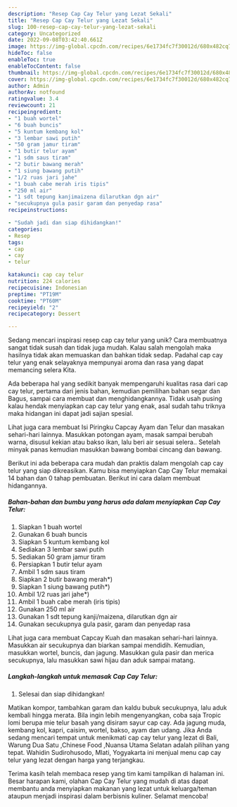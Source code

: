 ```yaml
---
description: "Resep Cap Cay Telur yang Lezat Sekali"
title: "Resep Cap Cay Telur yang Lezat Sekali"
slug: 100-resep-cap-cay-telur-yang-lezat-sekali
category: Uncategorized
date: 2022-09-08T03:42:40.661Z
image: https://img-global.cpcdn.com/recipes/6e1734fc7f30012d/680x482cq70/cap-cay-telur-foto-resep-utama.jpg
hideToc: false
enableToc: true
enableTocContent: false
thumbnail: https://img-global.cpcdn.com/recipes/6e1734fc7f30012d/680x482cq70/cap-cay-telur-foto-resep-utama.jpg
cover: https://img-global.cpcdn.com/recipes/6e1734fc7f30012d/680x482cq70/cap-cay-telur-foto-resep-utama.jpg
author: Admin
authorAv: notfound
ratingvalue: 3.4
reviewcount: 21
recipeingredient:
- "1 buah wortel"
- "6 buah buncis"
- "5 kuntum kembang kol"
- "3 lembar sawi putih"
- "50 gram jamur tiram"
- "1 butir telur ayam"
- "1 sdm saus tiram"
- "2 butir bawang merah"
- "1 siung bawang putih"
- "1/2 ruas jari jahe"
- "1 buah cabe merah iris tipis"
- "250 ml air"
- "1 sdt tepung kanjimaizena dilarutkan dgn air"
- "secukupnya gula pasir garam dan penyedap rasa"
recipeinstructions:

- "Sudah jadi dan siap dihidangkan!"
categories:
- Resep
tags:
- cap
- cay
- telur

katakunci: cap cay telur 
nutrition: 224 calories
recipecuisine: Indonesian
preptime: "PT19M"
cooktime: "PT60M"
recipeyield: "2"
recipecategory: Dessert

---
```





Sedang mencari inspirasi resep cap cay telur yang unik? Cara membuatnya sangat tidak susah dan tidak juga mudah. Kalau salah mengolah maka hasilnya tidak akan memuaskan dan bahkan tidak sedap. Padahal cap cay telur yang enak selayaknya mempunyai aroma dan rasa yang dapat memancing selera Kita.





Ada beberapa hal yang sedikit banyak mempengaruhi kualitas rasa dari cap cay telur, pertama dari jenis bahan, kemudian pemilihan bahan segar dan Bagus, sampai cara membuat dan menghidangkannya. Tidak usah pusing kalau hendak menyiapkan cap cay telur yang enak,      asal sudah tahu triknya maka hidangan ini dapat jadi sajian spesial.














Lihat juga cara membuat Isi Piringku Capcay Ayam dan Telur dan masakan sehari-hari lainnya. Masukkan potongan ayam, masak sampai berubah warna, disusul kekian atau bakso ikan, lalu beri air sesuai selera.. Setelah minyak panas kemudian masukkan bawang bombai cincang dan bawang.






Berikut ini ada beberapa cara mudah dan praktis dalam mengolah cap cay telur yang siap dikreasikan. Kamu bisa menyiapkan Cap Cay Telur memakai 14 bahan dan 0 tahap pembuatan. Berikut ini cara dalam membuat hidangannya.

<!--inarticleads1-->

##### Bahan-bahan dan bumbu yang harus ada dalam menyiapkan Cap Cay Telur:

1. Siapkan 1 buah wortel
1. Gunakan 6 buah buncis
1. Siapkan 5 kuntum kembang kol
1. Sediakan 3 lembar sawi putih
1. Sediakan 50 gram jamur tiram
1. Persiapkan 1 butir telur ayam
1. Ambil 1 sdm saus tiram
1. Siapkan 2 butir bawang merah*)
1. Siapkan 1 siung bawang putih*)
1. Ambil 1/2 ruas jari jahe*)
1. Ambil 1 buah cabe merah (iris tipis)
1. Gunakan 250 ml air
1. Gunakan 1 sdt tepung kanji/maizena, dilarutkan dgn air
1. Gunakan secukupnya gula pasir, garam dan penyedap rasa


Lihat juga cara membuat Capcay Kuah dan masakan sehari-hari lainnya. Masukkan air secukupnya dan biarkan sampai mendidih. Kemudian, masukkan wortel, buncis, dan jagung. Masukkan gula pasir dan merica secukupnya, lalu masukkan sawi hijau dan aduk sampai matang. 

<!--inarticleads2-->

##### Langkah-langkah untuk memasak Cap Cay Telur:


1. Selesai dan siap dihidangkan!

Matikan kompor, tambahkan garam dan kaldu bubuk secukupnya, lalu aduk kembali hingga merata. Bila ingin lebih mengenyangkan, coba saja Tropic lomi berupa mie telur basah yang disiram sayur cap cay. Ada jagung muda, kembang kol, kapri, caisim, wortel, bakso, ayam dan udang. Jika Anda sedang mencari tempat untuk menikmati cap cay telur yang lezat di Bali, Warung Dua Satu ,Chinese Food ,Nuansa Utama Selatan adalah pilihan yang tepat. Wahidin Sudirohusodo, Mlati, Yogyakarta ini menjual menu cap cay telur yang lezat dengan harga yang terjangkau. 

Terima kasih telah membaca resep yang tim kami tampilkan di halaman ini. Besar harapan kami, olahan Cap Cay Telur yang mudah di atas dapat membantu anda menyiapkan makanan yang lezat untuk keluarga/teman ataupun menjadi inspirasi dalam berbisnis kuliner. Selamat mencoba!

